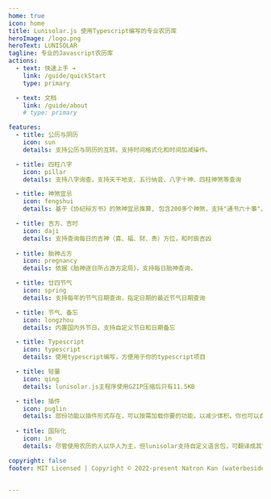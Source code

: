 ```yaml
---
home: true
icon: home
title: Lunisolar.js 使用Typescript编写的专业农历库
heroImage: /logo.png
heroText: LUNISOLAR
tagline: 专业的Javascript农历库
actions:
  - text: 快速上手 ➔
    link: /guide/quickStart
    type: primary

  - text: 文档
    link: /guide/about
    # type: primary

features:
  - title: 公历与阴历
    icon: sun
    details: 支持公历与阴历的互转。支持时间格式化和时间加减操作。

  - title: 四柱八字
    icon: pillar
    details: 支持八字询查，支持天干地支、五行纳音、八字十神、四柱神煞等查询

  - title: 神煞宜忌
    icon: fengshui
    details: 基于《协纪辩方书》的煞神宜忌推算, 包含200多个神煞，支持"通书六十事"、"御用六十七事"、"民用三十七事"的宜忌查询

  - title: 吉方、吉时
    icon: daji
    details: 支持查询每日的吉神（喜、福、财、贵）方位，和时辰吉凶
  
  - title: 胎神占方
    icon: pregnancy
    details: 依据《胎神逐日所占游方定局》，支持每日胎神查询，

  - title: 廿四节气
    icon: spring
    details: 支持每年的节气日期查询，指定日期的最近节气日期查询

  - title: 节气、备忘
    icon: longzhou
    details: 内置国内外节日，支持自定义节日和日期备忘

  - title: Typescript
    icon: typescript
    details: 使用typescript编写，方便用于你的typescript项目

  - title: 轻量
    icon: qing
    details: lunisolar.js主程序使用GZIP压缩后只有11.5KB

  - title: 插件
    icon: puglin
    details: 部份功能以插件形式存在，可以按需加载你要的功能，以减少体积。你也可以自定义插件来扩展lunisolar的功能
  
  - title: 国际化
    icon: in
    details: 尽管使用农历的人以华人为主，但lunisolar支持自定义语言包，可翻译成其它语言使用

copyright: false
footer: MIT Licensed | Copyright © 2022-present Natron Kan (waterbeside)
  

---
```

